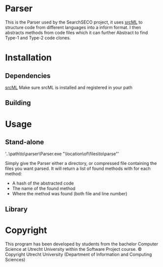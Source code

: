 # Parser

This is the Parser used by the SearchSECO project, it uses [srcML](https://www.srcml.org/#home) to structure code from different languages into a inform format. I then abstracts methods from code files which it can further Abstract to find Type-1 and Type-2 code clones.

# Installation

## Dependencies

[srcML](https://www.srcml.org/#home)
Make sure srcML is installed and registered in your path


## Building

<TODO>

# Usage

## Stand-alone
'..\path\to\parser\Parser.exe "\location\of\files\to\parse"'

Simply give the Parser either a directory, or compressed file containing the files you want parsed. 
It will return a list of found methods with for each method:
* A hash of the abstracted code
* The name of the found method
* Where the method was found (both file and line number)


## Library

<TODO>


# Copyright

This program has been developed by students from the bachelor Computer Science at Utrecht University within the Software Project course.
© Copyright Utrecht University (Department of Information and Computing Sciences)
